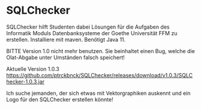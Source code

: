# SQLChecker
SQLChecker hilft Studenten dabei Lösungen für die Aufgaben des Informatik Moduls Datenbanksysteme der Goethe Universität FFM zu erstellen.
Installiere mit maven.
Benötigt Java 11.

BITTE Version 1.0 nicht mehr benutzen. Sie beinhaltet einen Bug, welche die Olat-Abgabe unter Umständen falsch speichert!


Aktuelle Version 1.0.3 https://github.com/ptrckbnck/SQLChecker/releases/download/v1.0.3/SQLChecker-1.0.3.jar

Ich suche jemanden, der sich etwas mit Vektorgraphiken auskennt und ein Logo für den SQLChecker erstellen könnte!


